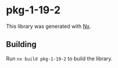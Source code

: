 # pkg-1-19-2

This library was generated with [Nx](https://nx.dev).

## Building

Run `nx build pkg-1-19-2` to build the library.

